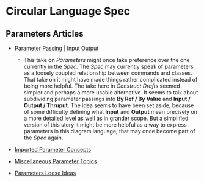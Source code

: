 Circular Language Spec
======================

Parameters Articles
-------------------

- [Parameter Passing | Input Output](parameter-passing-input-output.md)

    - This take on *Parameters* might once take preference over the one currently in the *Spec*. The *Spec* may currently speak of parameters as a loosely coupled relationship between commands and classes. That take on it might have made things rather complicated instead of being more helpful. The take here in *Construct Drafts* seemed simpler and perhaps a more usable alternative. It seems to talk about subdividing parameter passings into __By Ref / By Value__ and __Input / Output / Thruput__. The idea seems to have been set aside, because of some difficulty defining what __Input__ and __Output__ mean precisely on a more detailed level as well as in grander scope. But a simplified version of this story it might be more helpful as a way to express parameters in this diagram language, that may once become part of the *Spec* again.

- [Imported Parameter Concepts](imported-parameter-concepts.md)
- [Miscellaneous Parameter Topics](miscellaneous-parameter-topics.md)
- [Parameters Loose Ideas](parameters-loose-ideas.md)